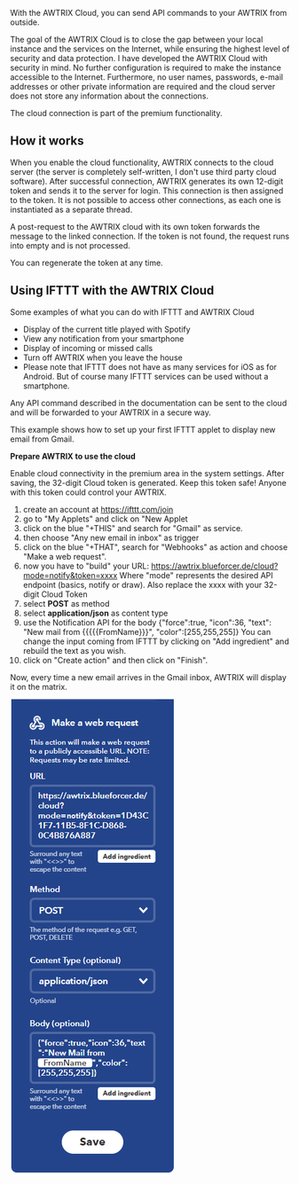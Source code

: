 With the AWTRIX Cloud, you can send API commands to your AWTRIX from outside.  
  
The goal of the AWTRIX Cloud is to close the gap between your local instance and the services on the Internet, while ensuring the highest level of security and data protection. I have developed the AWTRIX Cloud with security in mind. No further configuration is required to make the instance accessible to the Internet. Furthermore, no user names, passwords, e-mail addresses or other private information are required and the cloud server does not store any information about the connections.  
  
The cloud connection is part of the premium functionality.  
  
## How it works

When you enable the cloud functionality, AWTRIX connects to the cloud server (the server is completely self-written, I don't use third party cloud software). After successful connection, AWTRIX generates its own 12-digit token and sends it to the server for login. This connection is then assigned to the token. It is not possible to access other connections, as each one is instantiated as a separate thread.

A post-request to the AWTRIX cloud with its own token forwards the message to the linked connection. If the token is not found, the request runs into empty and is not processed.

You can regenerate the token at any time. 


## Using IFTTT with the AWTRIX Cloud

Some examples of what you can do with IFTTT and AWTRIX Cloud

- Display of the current title played with Spotify
- View any notification from your smartphone
- Display of incoming or missed calls
- Turn off AWTRIX when you leave the house
- Please note that IFTTT does not have as many services for iOS as for Android. But of course many IFTTT services can be used without a smartphone.


Any API command described in the documentation can be sent to the cloud and will be forwarded to your AWTRIX in a secure way.

This example shows how to set up your first IFTTT applet to display new email from Gmail.

**Prepare AWTRIX to use the cloud**

Enable cloud connectivity in the premium area in the system settings.
After saving, the 32-digit Cloud token is generated. Keep this token safe! Anyone with this token could control your AWTRIX.

   1. create an account at https://ifttt.com/join
   2. go to "My Applets" and click on "New Applet
   3. click on the blue "+THIS" and search for "Gmail" as service.
   4. then choose "Any new email in inbox" as trigger
   5. click on the blue "+THAT", search for "Webhooks" as action and choose "Make a web request".
   6. now you have to "build" your URL:
    https://awtrix.blueforcer.de/cloud?mode=notify&token=xxxx
    Where "mode" represents the desired API endpoint (basics, notify or draw). Also replace the xxxx with your 32-digit Cloud Token
   7. select **POST** as method
   8. select **application/json** as content type
   9. use the Notification API for the body
    {"force":true, "icon":36, "text": "New mail from {{{{{FromName}}}", "color":[255,255,255]}
    You can change the input coming from IFTTT by clicking on "Add ingredient" and rebuild the text as you wish.
   10. click on "Create action" and then click on "Finish".

Now, every time a new email arrives in the Gmail inbox, AWTRIX will display it on the matrix.

![AWTRIX Pro](\assets\ifttt.png)